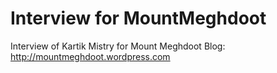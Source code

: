 Interview for MountMeghdoot
===========================

Interview of Kartik Mistry for Mount Meghdoot Blog: http://mountmeghdoot.wordpress.com

